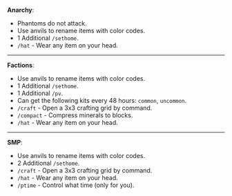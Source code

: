 **Anarchy**:
- Phantoms do not attack.
- Use anvils to rename items with color codes.
- 1 Additional `/sethome`.
- `/hat` - Wear any item on your head.

---
**Factions**:
- Use anvils to rename items with color codes.
- 1 Additional `/sethome`.
- 1 Additional `/pv`.
- Can get the following kits every 48 hours: `common`, `uncommon`.
- `/craft` - Open a 3x3 crafting grid by command.
- `/compact` - Compress minerals to blocks.
- `/hat` - Wear any item on your head.

---
**SMP**:
- Use anvils to rename items with color codes.
- 2 Additional `/sethome`.
- `/craft` - Open a 3x3 crafting grid by command.
- `/hat` - Wear any item on your head.
- `/ptime` - Control what time (only for you).
